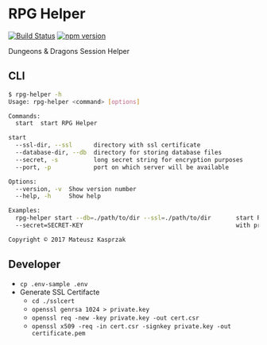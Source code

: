 # RPG Helper
[![Build Status](https://travis-ci.org/kacpak/rpg-helper.svg?branch=master)](https://travis-ci.org/kacpak/rpg-helper)
[![npm version](https://badge.fury.io/js/rpg-helper.svg)](https://badge.fury.io/js/rpg-helper)

Dungeons &amp; Dragons Session Helper

## CLI
```bash
$ rpg-helper -h
Usage: rpg-helper <command> [options]

Commands:
  start  start RPG Helper

start
  --ssl-dir, --ssl      directory with ssl certificate                                                           [string]
  --database-dir, --db  directory for storing database files                                                     [string]
  --secret, -s          long secret string for encryption purposes                                    [string] [required]
  --port, -p            port on which server will be available                                    [number] [default: 443]

Options:
  --version, -v  Show version number                                                                            [boolean]
  --help, -h     Show help                                                                                      [boolean]

Examples:
  rpg-helper start --db=./path/to/dir --ssl=./path/to/dir       start RPG Helper storing database in the given directory,
  --secret=SECRET-KEY                                           with provided certificates

Copyright © 2017 Mateusz Kasprzak
```

## Developer
* `cp .env-sample .env`
* Generate SSL Certifacte
    * `cd ./sslcert`
    * `openssl genrsa 1024 > private.key`
    * `openssl req -new -key private.key -out cert.csr`
    * `openssl x509 -req -in cert.csr -signkey private.key -out certificate.pem`

